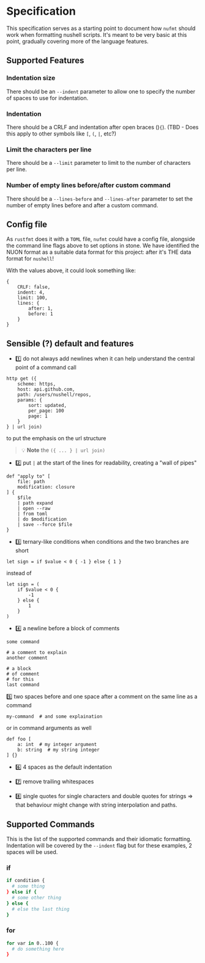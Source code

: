 # Specification

This specification serves as a starting point to document how `nufmt` should work when formatting nushell scripts. It's meant to be very basic at this point, gradually covering more of the language features.

## Supported Features

### Indentation size

There should be an `--indent` parameter to allow one to specify the number of spaces to use for indentation.

### Indentation

There should be a CRLF and indentation after open braces ()`{`). (TBD - Does this apply to other symbols like `[`, `(`, `|`, etc?)

### Limit the characters per line

There should be a `--limit` parameter to limit to the number of characters per line.

### Number of empty lines before/after custom command

There should be a `--lines-before` and `--lines-after` parameter to set the number of empty lines before and after a custom command.

## Config file

As `rustfmt` does it with a `TOML` file, `nufmt` could have a config file, alongside the command line flags above to set options in stone.
We have identified the NUON format as a suitable data format for this project: after it's THE data format for `nushell`!

With the values above, it could look something like:
```nuon
{
    CRLF: false,
    indent: 4,
    limit: 100,
    lines: {
        after: 1,
        before: 1
    }
}
```

## Sensible (?) default and features

- :one: do not always add newlines when it can help understand the central point of a command call
```nushell
http get ({
    scheme: https,
    host: api.github.com,
    path: /users/nushell/repos,
    params: {
        sort: updated,
        per_page: 100
        page: 1
    }
} | url join)
```
to put the emphasis on the url structure
> :bulb: **Note**
> the  `({ ... } | url join)`

- :two: put `|` at the start of the lines for readability, creating a "wall of pipes"
```nushell
def "apply to" [
    file: path
    modification: closure
] {
    $file
    | path expand
    | open --raw
    | from toml
    | do $modification
    | save --force $file
}
```

- :three: ternary-like conditions when conditions and the two branches are short
```nushell
let sign = if $value < 0 { -1 } else { 1 }
```
instead of
```nushell
let sign = (
    if $value < 0 {
        -1
    } else {
        1
    }
)
```

- :four: a newline before a block of comments
```nushell
some command

# a comment to explain
another comment

# a block
# of comment
# for this
last command
```

:five: two spaces before and one space after a comment on the same line as a command
```nushell
my-command  # and some explaination
```
or in command arguments as well
```nushell
def foo [
    a: int  # my integer argument
    b: string  # my string integer
] {}
```

- :six: 4 spaces as the default indentation

- :seven: remove trailing whitespaces

- :eight: single quotes for single characters and double quotes for strings => that behaviour might change with string interpolation and paths.

## Supported Commands

This is the list of the supported commands and their idiomatic formatting. Indentation will be covered by the `--indent` flag but for these examples, 2 spaces will be used.

### if

```bash
if condition {
  # some thing
} else if {
  # some other thing
} else {
  # else the last thing
}
```

### for

```bash
for var in 0..100 {
  # do something here
}
```
